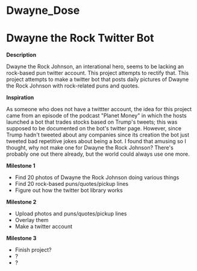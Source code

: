 # Dwayne_Dose
<h1> Dwayne the Rock Twitter Bot</h1>
<strong> Description </strong>
<p>
Dwayne the Rock Johnson, an interational hero, seems to be lacking an rock-based pun twitter account. This project attempts to rectify that. This project attempts to make a twitter bot that posts daily pictures of Dwayne the Rock Johnson with rock-related puns and quotes. 
</p>

<strong> Inspiration </strong>
<p>
As someone who does not have a twittter account, the idea for this project came from an episode of the podcast "Planet Money" in which the hosts launched a bot that trades stocks based on Trump's tweets; this was supposed to be documented on the bot's twitter page. However, since Trump hadn't tweeted about any companies since its creation the bot just tweeted bad repetitive jokes about being a bot. I found that amusing so I thought, why not make one for Dwayne the Rock Johnson? There's probably one out there already, but the world could always use one more. 
</p>
<strong> Milestone 1 </strong>

<ul>
<li>Find 20 photos of Dwayne the Rock Johnson doing various things </li>
<li>Find 20 rock-based puns/quotes/pickup lines</li>
<li>Figure out how the twitter bot library works </li>
</ul>

<strong> Milestone 2 </strong>
<ul>
<li>Upload photos and puns/quotes/pickup lines </li>
<li>Overlay them</li>
<li>Make a twitter account</li>
</ul>
<strong> Milestone 3 </strong>
<ul>
<li> Finish project? </li>
<li>?</li>
<li>?</li>
</ul>
